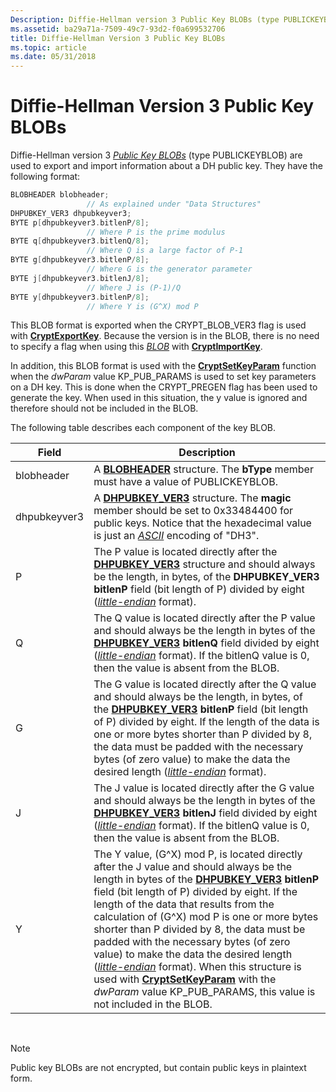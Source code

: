 ```yaml
---
Description: Diffie-Hellman version 3 Public Key BLOBs (type PUBLICKEYBLOB) are used to export and import information about a DH public key.
ms.assetid: ba29a71a-7509-49c7-93d2-f0a699532706
title: Diffie-Hellman Version 3 Public Key BLOBs
ms.topic: article
ms.date: 05/31/2018
---
```


# Diffie-Hellman Version 3 Public Key BLOBs

Diffie-Hellman version 3 [*Public Key BLOBs*](https://msdn.microsoft.com/en-us/library/ms721603(v=VS.85).aspx) (type PUBLICKEYBLOB) are used to export and import information about a DH public key. They have the following format:


```C++
BLOBHEADER blobheader; 
                 // As explained under "Data Structures"
DHPUBKEY_VER3 dhpubkeyver3;
BYTE p[dhpubkeyver3.bitlenP/8]; 
                 // Where P is the prime modulus
BYTE q[dhpubkeyver3.bitlenQ/8]; 
                 // Where Q is a large factor of P-1
BYTE g[dhpubkeyver3.bitlenP/8]; 
                 // Where G is the generator parameter
BYTE j[dhpubkeyver3.bitlenJ/8]; 
                 // Where J is (P-1)/Q
BYTE y[dhpubkeyver3.bitlenP/8]; 
                 // Where Y is (G^X) mod P
```



This BLOB format is exported when the CRYPT\_BLOB\_VER3 flag is used with [**CryptExportKey**](/windows/desktop/api/Wincrypt/nf-wincrypt-cryptexportkey). Because the version is in the BLOB, there is no need to specify a flag when using this [*BLOB*](https://msdn.microsoft.com/en-us/library/ms721569(v=VS.85).aspx) with [**CryptImportKey**](/windows/desktop/api/Wincrypt/nf-wincrypt-cryptimportkey).

In addition, this BLOB format is used with the [**CryptSetKeyParam**](/windows/desktop/api/Wincrypt/nf-wincrypt-cryptsetkeyparam) function when the *dwParam* value KP\_PUB\_PARAMS is used to set key parameters on a DH key. This is done when the CRYPT\_PREGEN flag has been used to generate the key. When used in this situation, the y value is ignored and therefore should not be included in the BLOB.

The following table describes each component of the key BLOB.



| Field        | Description                                                                                                                                                                                                                                                                                                                                                                                                                                                                                                                                                                                                                                                                                                         |
|--------------|---------------------------------------------------------------------------------------------------------------------------------------------------------------------------------------------------------------------------------------------------------------------------------------------------------------------------------------------------------------------------------------------------------------------------------------------------------------------------------------------------------------------------------------------------------------------------------------------------------------------------------------------------------------------------------------------------------------------|
| blobheader   | A [**BLOBHEADER**](/windows/desktop/api/Wincrypt/ns-wincrypt-publickeystruc) structure. The **bType** member must have a value of PUBLICKEYBLOB.                                                                                                                                                                                                                                                                                                                                                                                                                                                                                                                                                                                                          |
| dhpubkeyver3 | A [**DHPUBKEY\_VER3**](/windows/win32/api/wincrypt/ns-wincrypt-dhpubkey_ver3) structure. The **magic** member should be set to 0x33484400 for public keys. Notice that the hexadecimal value is just an [*ASCII*](https://msdn.microsoft.com/en-us/library/ms721532(v=VS.85).aspx) encoding of "DH3".                                                                                                                                                                                                                                                                                                                                                                                                                                                            |
| P            | The P value is located directly after the [**DHPUBKEY\_VER3**](/windows/win32/api/wincrypt/ns-wincrypt-dhpubkey_ver3) structure and should always be the length, in bytes, of the **DHPUBKEY\_VER3** **bitlenP** field (bit length of P) divided by eight ([*little-endian*](https://msdn.microsoft.com/en-us/library/ms721592(v=VS.85).aspx) format).                                                                                                                                                                                                                                                                                                                                                                                           |
| Q            | The Q value is located directly after the P value and should always be the length in bytes of the [**DHPUBKEY\_VER3**](/windows/win32/api/wincrypt/ns-wincrypt-dhpubkey_ver3) **bitlenQ** field divided by eight ([*little-endian*](https://msdn.microsoft.com/en-us/library/ms721592(v=VS.85).aspx) format). If the bitlenQ value is 0, then the value is absent from the BLOB.                                                                                                                                                                                                                                                                                                                                                                 |
| G            | The G value is located directly after the Q value and should always be the length, in bytes, of the [**DHPUBKEY\_VER3**](/windows/win32/api/wincrypt/ns-wincrypt-dhpubkey_ver3) **bitlenP** field (bit length of P) divided by eight. If the length of the data is one or more bytes shorter than P divided by 8, the data must be padded with the necessary bytes (of zero value) to make the data the desired length ([*little-endian*](https://msdn.microsoft.com/en-us/library/ms721592(v=VS.85).aspx) format).                                                                                                                                                                                                                              |
| J            | The J value is located directly after the G value and should always be the length in bytes of the [**DHPUBKEY\_VER3**](/windows/win32/api/wincrypt/ns-wincrypt-dhpubkey_ver3) **bitlenJ** field divided by eight ([*little-endian*](https://msdn.microsoft.com/en-us/library/ms721592(v=VS.85).aspx) format). If the bitlenQ value is 0, then the value is absent from the BLOB.                                                                                                                                                                                                                                                                                                                                                                 |
| Y            | The Y value, (G^X) mod P, is located directly after the J value and should always be the length in bytes of the [**DHPUBKEY\_VER3**](/windows/win32/api/wincrypt/ns-wincrypt-dhpubkey_ver3) **bitlenP** field (bit length of P) divided by eight. If the length of the data that results from the calculation of (G^X) mod P is one or more bytes shorter than P divided by 8, the data must be padded with the necessary bytes (of zero value) to make the data the desired length ([*little-endian*](https://msdn.microsoft.com/en-us/library/ms721592(v=VS.85).aspx) format). When this structure is used with [**CryptSetKeyParam**](/windows/desktop/api/Wincrypt/nf-wincrypt-cryptsetkeyparam) with the *dwParam* value KP\_PUB\_PARAMS, this value is not included in the BLOB. |



 

> [!Note]  
> Public key BLOBs are not encrypted, but contain public keys in plaintext form.

 

 

 



